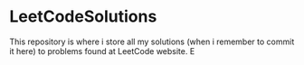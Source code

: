 # LeetCodeSolutions
This repository is where i store all my solutions (when i remember to commit it here) to problems found at LeetCode website.
E

